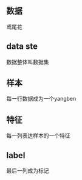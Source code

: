 ## 数据
鸢尾花
## data ste
数据整体叫数据集
## 样本
每一行数据成为一个yangben
## 特征
 每一列表达样本的一个特征
## label
最后一列成为标记
                      
